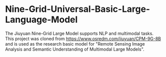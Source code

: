 # Nine-Grid-Universal-Basic-Large-Language-Model
The Jiuyuan Nine-Grid Large Model supports NLP and multimodal tasks. This project was cloned from https://www.osredm.com/jiuyuan/CPM-9G-8B and is used as the research basic model for "Remote Sensing Image Analysis and Semantic Understanding of Multimodal Large Models".
